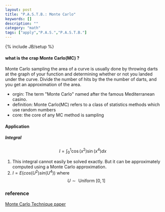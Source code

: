 ```yaml
---
layout: post
title: "P.A.S.T.B.: Monte Carlo"
keywords: []
description: ""
category: "math"
tags: ["apply","P.A.S.","P.A.S.T.B."]
---
```

{% include JB/setup %}

#### what is the crap Monte Carlo(MC) ? 
Monte Carlo sampling the area of a curve is usually done by throwing darts at the graph of
your function and determining whether or not you landed under the curve. Divide the number of
hits by the the number of darts, and you get an approximation of the area.

+ orgin: The term "Monte Carlo" named after the famous Mediterranean casino.
+ definition: Monte Carlo(MC) refers to a class of statistics methods which use random numbers
+ core: the core of any MC method is sampling


#### Application

##### Integral
$$
I=\int_{0}^{1} \cos \left(x^{2}\right) \sin \left(x^{4}\right) d x
$$
1. This integral cannot easily be solved exactly. But it can be approximately
   computed using a Monte Carlo approximation.
2. $I=E(cos(U^2)sin(U^4))$ where $$
U \sim \text { Uniform }[0,1]
$$





















### reference 
[Monte Carlo Technique paper](https://www.ias.ac.in/article/fulltext/reso/019/08/0713-0739)





